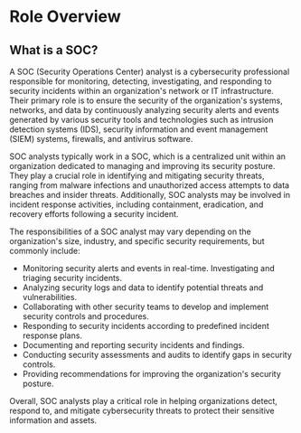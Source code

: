 # Role Overview

## What is a SOC?

A SOC (Security Operations Center) analyst is a cybersecurity professional responsible for monitoring, detecting, investigating, and responding to security incidents within an organization's network or IT infrastructure. Their primary role is to ensure the security of the organization's systems, networks, and data by continuously analyzing security alerts and events generated by various security tools and technologies such as intrusion detection systems (IDS), security information and event management (SIEM) systems, firewalls, and antivirus software.

SOC analysts typically work in a SOC, which is a centralized unit within an organization dedicated to managing and improving its security posture. They play a crucial role in identifying and mitigating security threats, ranging from malware infections and unauthorized access attempts to data breaches and insider threats. Additionally, SOC analysts may be involved in incident response activities, including containment, eradication, and recovery efforts following a security incident.

The responsibilities of a SOC analyst may vary depending on the organization's size, industry, and specific security requirements, but commonly include:

* Monitoring security alerts and events in real-time. Investigating and triaging security incidents.&#x20;
* Analyzing security logs and data to identify potential threats and vulnerabilities.&#x20;
* Collaborating with other security teams to develop and implement security controls and procedures.&#x20;
* Responding to security incidents according to predefined incident response plans.&#x20;
* Documenting and reporting security incidents and findings.&#x20;
* Conducting security assessments and audits to identify gaps in security controls.&#x20;
* Providing recommendations for improving the organization's security posture.

Overall, SOC analysts play a critical role in helping organizations detect, respond to, and mitigate cybersecurity threats to protect their sensitive information and assets.
